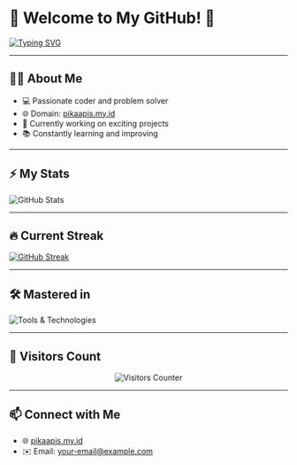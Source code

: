 # 🌟 Welcome to My GitHub! 🌟

[![Typing SVG](https://readme-typing-svg.herokuapp.com?font=Fira+Code&size=25&duration=3000&color=FF5733&center=true&vCenter=true&width=500&lines=🚀+Developer+%7C+Creator+%7C+Innovator;💡+Turning+Ideas+into+Reality;🌐+Explorer+of+Technologies;🔥+Building+Cool+Projects)](https://git.io/typing-svg)

---

## 👨‍💻 About Me
- 💻 Passionate coder and problem solver
- 🌐 Domain: [pikaapis.my.id](https://pikaapis.my.id)
- 🚀 Currently working on exciting projects  
- 📚 Constantly learning and improving

---

## ⚡ My Stats 
![GitHub Stats](https://github-readme-stats.vercel.app/api?username=PikaApis1&show_icons=true&theme=tokyonight)

---

## 🔥 Current Streak 
[![GitHub Streak](https://streak-stats.demolab.com?user=PikaApis1&theme=tokyonight)](https://git.io/streak-stats)

---

## 🛠️ Mastered in
![Tools & Technologies](https://skillicons.dev/icons?i=python,flask,html,css,vercel,github,mongodb,php)

---

## 🌟 Visitors Count  
<p align="center">
  <img src="https://count.getloli.com/get/@PikaApis1?theme=rule34" alt="Visitors Counter"/>
</p>


---

## 📫 Connect with Me  
- 🌐 [pikaapis.my.id](https://pikaapis.my.id)
- ✉️ Email: [your-email@example.com](mailto:your-email@example.com)
